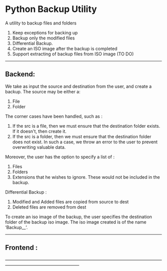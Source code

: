 Python Backup Utility
========================

A utility to backup files and folders

1. Keep exceptions for backing up
2. Backup only the modified files
3. Differential Backup. 
4. Create an ISO image after the backup is completed
5. Support extracting of backup files from ISO image (TO DO)
    

_____________________________________________________


Backend:
---------

We take as input the source and destination from the user, and create a backup. The source may be either a:
  1. File
  2. Folder

The corner cases have been handled, such as :
  1. If the src is a file, then we must ensure that the destination folder exists. If it doesn't, then create it.
  2. If the src is a folder, then we must ensure that the destination folder does not exist. In such a case, we throw an error to the user to prevent overwriting valuable data.

Moreover, the user has the option to specify a list of :
  1. Files
  2. Folders
  3. Extensions
that he wishes to ignore. These would not be included in the backup.


Differential Backup :  
  1. Modified and Added files are copied from source to dest
  2. Deleted files are removed from dest 


To create an iso image of the backup, the user specifies the destination folder of the backup iso image. The iso image created is of the name ‘Backup_<time>_<date>’. 


_____________________________________________________


Frontend :
-----------





—————————————————————————————————————————————————————
